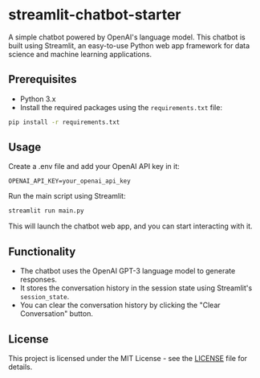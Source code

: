 # streamlit-chatbot-starter

A simple chatbot powered by OpenAI's language model. This chatbot is built using Streamlit, an easy-to-use Python web app framework for data science and machine learning applications.

## Prerequisites

- Python 3.x
- Install the required packages using the `requirements.txt` file:

```bash
pip install -r requirements.txt
```

## Usage

Create a .env file and add your OpenAI API key in it:

```
OPENAI_API_KEY=your_openai_api_key
```

Run the main script using Streamlit:

```bash
streamlit run main.py
```

This will launch the chatbot web app, and you can start interacting with it.


## Functionality

- The chatbot uses the OpenAI GPT-3 language model to generate responses.
- It stores the conversation history in the session state using Streamlit's `session_state`.
- You can clear the conversation history by clicking the "Clear Conversation" button.


## License

This project is licensed under the MIT License - see the [LICENSE](LICENSE) file for details.
